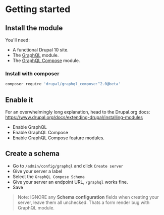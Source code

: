 # Getting started

## Install the module

You'll need:

- A functional Drupal 10 site.
- The [GraphQL](https://www.drupal.org/project/graphql) module.
- The [GraphQL Compose](https://www.drupal.org/project/graphql_compose) module.

### Install with composer

```bash
composer require 'drupal/graphql_compose:^2.0@beta'
```

## Enable it

For an overwhelmingly long explanation, head to the Drupal.org docs: https://www.drupal.org/docs/extending-drupal/installing-modules

- Enable GraphQL
- Enable GraphQL Compose
- Enable GraphQL Compose feature modules.

## Create a schema

- Go to `/admin/config/graphql` and click `Create server`
- Give your server a label
- Select the `GraphQL Compose Schema`
- Give your server an endpoint URL, `/graphql` works fine.
- Save

> Note: IGNORE any **Schema configuration** fields when creating your server, leave them all unchecked. Thats a form render bug with GraphQL module.
